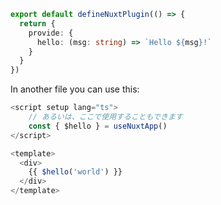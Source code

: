```ts []
export default defineNuxtPlugin(() => {
  return {
    provide: {
      hello: (msg: string) => `Hello ${msg}!`
    }
  }
})
```

In another file you can use this:

```ts []
<script setup lang="ts">
    // あるいは、ここで使用することもできます
    const { $hello } = useNuxtApp()
</script>

<template>
  <div>
    {{ $hello('world') }}
  </div>
</template>
```